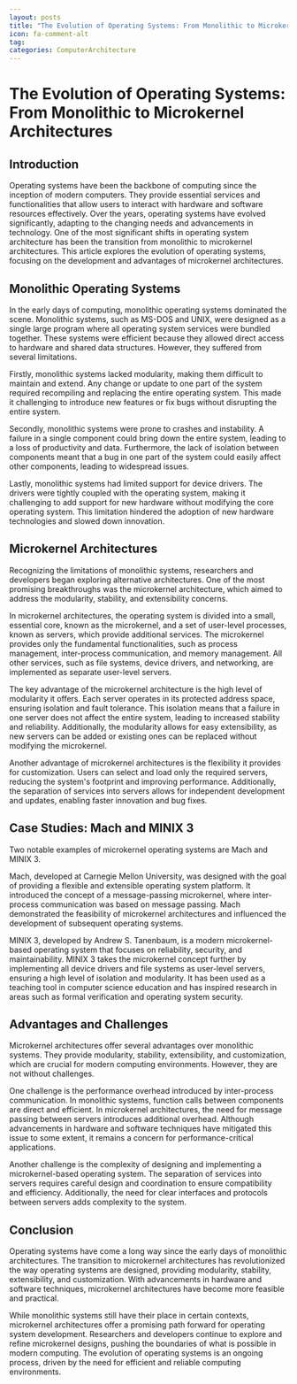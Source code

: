 ```yaml
---
layout: posts
title: "The Evolution of Operating Systems: From Monolithic to Microkernel Architectures"
icon: fa-comment-alt
tag:      
categories: ComputerArchitecture
---
```



# The Evolution of Operating Systems: From Monolithic to Microkernel Architectures

## Introduction

Operating systems have been the backbone of computing since the inception of modern computers. They provide essential services and functionalities that allow users to interact with hardware and software resources effectively. Over the years, operating systems have evolved significantly, adapting to the changing needs and advancements in technology. One of the most significant shifts in operating system architecture has been the transition from monolithic to microkernel architectures. This article explores the evolution of operating systems, focusing on the development and advantages of microkernel architectures.

## Monolithic Operating Systems

In the early days of computing, monolithic operating systems dominated the scene. Monolithic systems, such as MS-DOS and UNIX, were designed as a single large program where all operating system services were bundled together. These systems were efficient because they allowed direct access to hardware and shared data structures. However, they suffered from several limitations.

Firstly, monolithic systems lacked modularity, making them difficult to maintain and extend. Any change or update to one part of the system required recompiling and replacing the entire operating system. This made it challenging to introduce new features or fix bugs without disrupting the entire system.

Secondly, monolithic systems were prone to crashes and instability. A failure in a single component could bring down the entire system, leading to a loss of productivity and data. Furthermore, the lack of isolation between components meant that a bug in one part of the system could easily affect other components, leading to widespread issues.

Lastly, monolithic systems had limited support for device drivers. The drivers were tightly coupled with the operating system, making it challenging to add support for new hardware without modifying the core operating system. This limitation hindered the adoption of new hardware technologies and slowed down innovation.

## Microkernel Architectures

Recognizing the limitations of monolithic systems, researchers and developers began exploring alternative architectures. One of the most promising breakthroughs was the microkernel architecture, which aimed to address the modularity, stability, and extensibility concerns.

In microkernel architectures, the operating system is divided into a small, essential core, known as the microkernel, and a set of user-level processes, known as servers, which provide additional services. The microkernel provides only the fundamental functionalities, such as process management, inter-process communication, and memory management. All other services, such as file systems, device drivers, and networking, are implemented as separate user-level servers.

The key advantage of the microkernel architecture is the high level of modularity it offers. Each server operates in its protected address space, ensuring isolation and fault tolerance. This isolation means that a failure in one server does not affect the entire system, leading to increased stability and reliability. Additionally, the modularity allows for easy extensibility, as new servers can be added or existing ones can be replaced without modifying the microkernel.

Another advantage of microkernel architectures is the flexibility it provides for customization. Users can select and load only the required servers, reducing the system's footprint and improving performance. Additionally, the separation of services into servers allows for independent development and updates, enabling faster innovation and bug fixes.

## Case Studies: Mach and MINIX 3

Two notable examples of microkernel operating systems are Mach and MINIX 3. 

Mach, developed at Carnegie Mellon University, was designed with the goal of providing a flexible and extensible operating system platform. It introduced the concept of a message-passing microkernel, where inter-process communication was based on message passing. Mach demonstrated the feasibility of microkernel architectures and influenced the development of subsequent operating systems.

MINIX 3, developed by Andrew S. Tanenbaum, is a modern microkernel-based operating system that focuses on reliability, security, and maintainability. MINIX 3 takes the microkernel concept further by implementing all device drivers and file systems as user-level servers, ensuring a high level of isolation and modularity. It has been used as a teaching tool in computer science education and has inspired research in areas such as formal verification and operating system security.

## Advantages and Challenges

Microkernel architectures offer several advantages over monolithic systems. They provide modularity, stability, extensibility, and customization, which are crucial for modern computing environments. However, they are not without challenges.

One challenge is the performance overhead introduced by inter-process communication. In monolithic systems, function calls between components are direct and efficient. In microkernel architectures, the need for message passing between servers introduces additional overhead. Although advancements in hardware and software techniques have mitigated this issue to some extent, it remains a concern for performance-critical applications.

Another challenge is the complexity of designing and implementing a microkernel-based operating system. The separation of services into servers requires careful design and coordination to ensure compatibility and efficiency. Additionally, the need for clear interfaces and protocols between servers adds complexity to the system.

## Conclusion

Operating systems have come a long way since the early days of monolithic architectures. The transition to microkernel architectures has revolutionized the way operating systems are designed, providing modularity, stability, extensibility, and customization. With advancements in hardware and software techniques, microkernel architectures have become more feasible and practical.

While monolithic systems still have their place in certain contexts, microkernel architectures offer a promising path forward for operating system development. Researchers and developers continue to explore and refine microkernel designs, pushing the boundaries of what is possible in modern computing. The evolution of operating systems is an ongoing process, driven by the need for efficient and reliable computing environments.